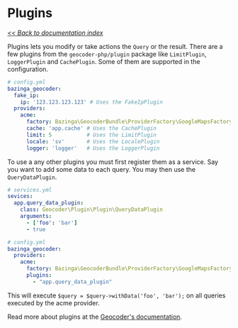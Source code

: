 # Plugins

*[<< Back to documentation index](/Resources/doc/index.md)*

Plugins lets you modify or take actions the `Query` or the result. There are a few plugins from the `geocoder-php/plugin`
package like `LimitPlugin`, `LoggerPlugin` and `CachePlugin`. Some of them are supported in the configuration.

```yaml
# config.yml
bazinga_geocoder:
  fake_ip:
    ip: '123.123.123.123' # Uses the FakeIpPlugin
  providers:
    acme:
      factory: Bazinga\GeocoderBundle\ProviderFactory\GoogleMapsFactory
      cache: 'app.cache' # Uses the CachePlugin
      limit: 5           # Uses the LimitPlugin
      locale: 'sv'       # Uses the LocalePlugin
      logger: 'logger'   # Uses the LoggerPlugin
```

To use a any other plugins you must first register them as a service. Say you want to add some data to each query. You
may then use the `QueryDataPlugin`.

```yaml
# services.yml
sevices:
  app.query_data_plugin:
    class: Geocoder\Plugin\Plugin\QueryDataPlugin
    arguments:
      - ['foo': 'bar']
      - true
```

```yaml
# config.yml
bazinga_geocoder:
  providers:
    acme:
      factory: Bazinga\GeocoderBundle\ProviderFactory\GoogleMapsFactory
      plugins:
        - "app.query_data_plugin"
```

This will execute `$query = $query->withData('foo', 'bar');` on all queries executed by the acme provider.

Read more about plugins at the [Geocoder's documentation](https://github.com/geocoder-php/Geocoder).
